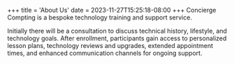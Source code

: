 +++
title = 'About Us'
date = 2023-11-27T15:25:18-08:00
+++
Concierge Compting is a bespoke technology training and support service.

Initially there will be a consultation to discuss technical history, lifestyle, and technology goals. After enrollment, participants gain access to personalized lesson plans, technology reviews and upgrades,  extended appointment times, and enhanced communication channels for ongoing support.